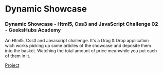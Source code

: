 # Dynamic Showcase

### Dynamic Showcase - Html5, Css3 and JavaScript Challenge 02 - GeeksHubs Academy

An Html5, Css3 and Javascript challenge. It's a Drag & Drop application wich works picking up some articles of the showcase and deposite them into the basket.
Watching the total amount of price meanwhile you put each of them in it.

[Project](https://jaumeserr.github.io/dynamic-showcase/)